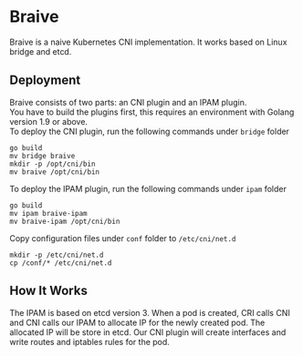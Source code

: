 # Braive

Braive is a naive Kubernetes CNI implementation. It works based on Linux bridge and etcd.

## Deployment

Braive consists of two parts: an CNI plugin and an IPAM plugin.</br>
You have to build the plugins first, this requires an environment with Golang version 1.9 or above.</br>
To deploy the CNI plugin, run the following commands under `bridge` folder

```
go build
mv bridge braive
mkdir -p /opt/cni/bin
mv braive /opt/cni/bin
```

To deploy the IPAM plugin, run the following commands under `ipam` folder

```
go build
mv ipam braive-ipam
mv braive-ipam /opt/cni/bin
```

Copy configuration files under `conf` folder to `/etc/cni/net.d`

```
mkdir -p /etc/cni/net.d
cp /conf/* /etc/cni/net.d
```

## How It Works

The IPAM is based on etcd version 3. When a pod is created, CRI calls CNI and CNI calls our IPAM to allocate IP for the newly created pod. The allocated IP will be store in etcd. Our CNI plugin will create interfaces and write routes and iptables rules for the pod.
